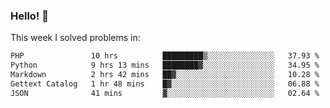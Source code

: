 ### Hello! 👋

This week I solved problems in:

<!--START_SECTION:waka-->

```txt
PHP               10 hrs          █████████▒░░░░░░░░░░░░░░░   37.93 %
Python            9 hrs 13 mins   ████████▓░░░░░░░░░░░░░░░░   34.95 %
Markdown          2 hrs 42 mins   ██▓░░░░░░░░░░░░░░░░░░░░░░   10.28 %
Gettext Catalog   1 hr 48 mins    █▓░░░░░░░░░░░░░░░░░░░░░░░   06.88 %
JSON              41 mins         ▓░░░░░░░░░░░░░░░░░░░░░░░░   02.64 %
```

<!--END_SECTION:waka-->
